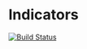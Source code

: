 # Indicators

[![Build Status](https://travis-ci.org/dysonance/Indicators.jl.svg?branch=master)](https://travis-ci.org/dysonance/Indicators.jl)
